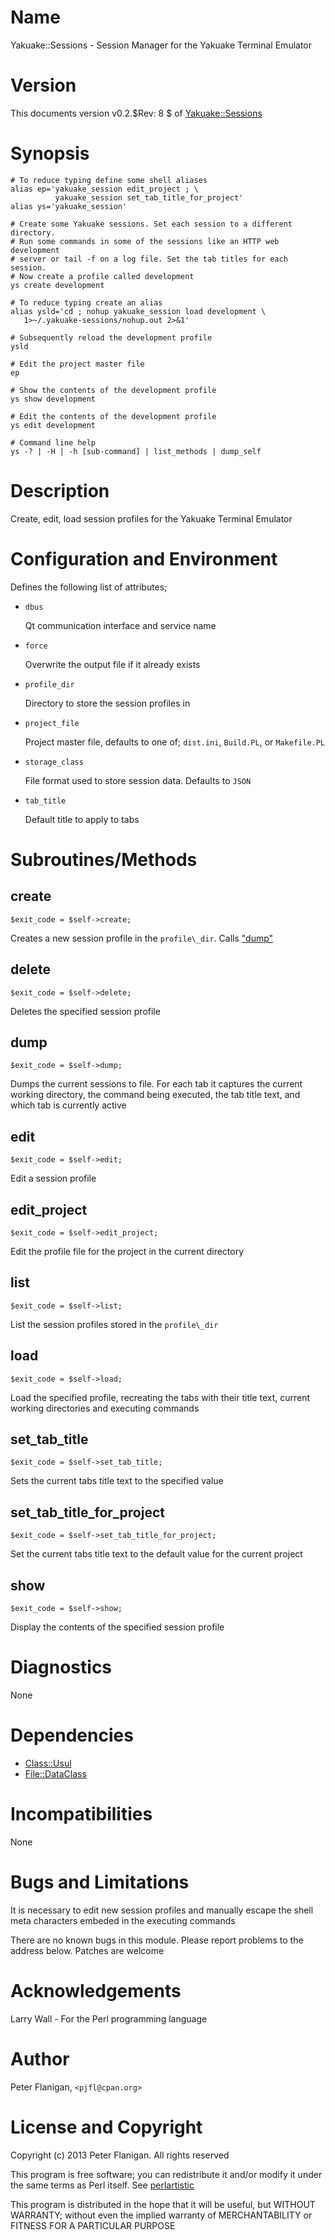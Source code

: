 # Name

Yakuake::Sessions - Session Manager for the Yakuake Terminal Emulator

# Version

This documents version v0.2.$Rev: 8 $ of [Yakuake::Sessions](https://metacpan.org/module/Yakuake::Sessions)

# Synopsis

    # To reduce typing define some shell aliases
    alias ep='yakuake_session edit_project ; \
              yakuake_session set_tab_title_for_project'
    alias ys='yakuake_session'

    # Create some Yakuake sessions. Set each session to a different directory.
    # Run some commands in some of the sessions like an HTTP web development
    # server or tail -f on a log file. Set the tab titles for each session.
    # Now create a profile called development
    ys create development

    # To reduce typing create an alias
    alias ysld='cd ; nohup yakuake_session load development \
       1>~/.yakuake-sessions/nohup.out 2>&1'

    # Subsequently reload the development profile
    ysld

    # Edit the project master file
    ep

    # Show the contents of the development profile
    ys show development

    # Edit the contents of the development profile
    ys edit development

    # Command line help
    ys -? | -H | -h [sub-command] | list_methods | dump_self

# Description

Create, edit, load session profiles for the Yakuake Terminal Emulator

# Configuration and Environment

Defines the following list of attributes;

- `dbus`

    Qt communication interface and service name

- `force`

    Overwrite the output file if it already exists

- `profile_dir`

    Directory to store the session profiles in

- `project_file`

    Project master file, defaults to one of; `dist.ini`, `Build.PL`, or
    `Makefile.PL`

- `storage_class`

    File format used to store session data. Defaults to `JSON`

- `tab_title`

    Default title to apply to tabs

# Subroutines/Methods

## create

    $exit_code = $self->create;

Creates a new session profile in the `profile\_dir`. Calls ["dump"](#dump)

## delete

    $exit_code = $self->delete;

Deletes the specified session profile

## dump

    $exit_code = $self->dump;

Dumps the current sessions to file. For each tab it captures the
current working directory, the command being executed, the tab title text,
and which tab is currently active

## edit

    $exit_code = $self->edit;

Edit a session profile

## edit\_project

    $exit_code = $self->edit_project;

Edit the profile file for the project in the current directory

## list

    $exit_code = $self->list;

List the session profiles stored in the `profile\_dir`

## load

    $exit_code = $self->load;

Load the specified profile, recreating the tabs with their title text,
current working directories and executing commands

## set\_tab\_title

    $exit_code = $self->set_tab_title;

Sets the current tabs title text to the specified value

## set\_tab\_title\_for\_project

    $exit_code = $self->set_tab_title_for_project;

Set the current tabs title text to the default value for the current project

## show

    $exit_code = $self->show;

Display the contents of the specified session profile

# Diagnostics

None

# Dependencies

- [Class::Usul](https://metacpan.org/module/Class::Usul)
- [File::DataClass](https://metacpan.org/module/File::DataClass)

# Incompatibilities

None

# Bugs and Limitations

It is necessary to edit new session profiles and manually escape the shell
meta characters embeded in the executing commands

There are no known bugs in this module.
Please report problems to the address below.
Patches are welcome

# Acknowledgements

Larry Wall - For the Perl programming language

# Author

Peter Flanigan, `<pjfl@cpan.org>`

# License and Copyright

Copyright (c) 2013 Peter Flanigan. All rights reserved

This program is free software; you can redistribute it and/or modify it
under the same terms as Perl itself. See [perlartistic](https://metacpan.org/module/perlartistic)

This program is distributed in the hope that it will be useful,
but WITHOUT WARRANTY; without even the implied warranty of
MERCHANTABILITY or FITNESS FOR A PARTICULAR PURPOSE
